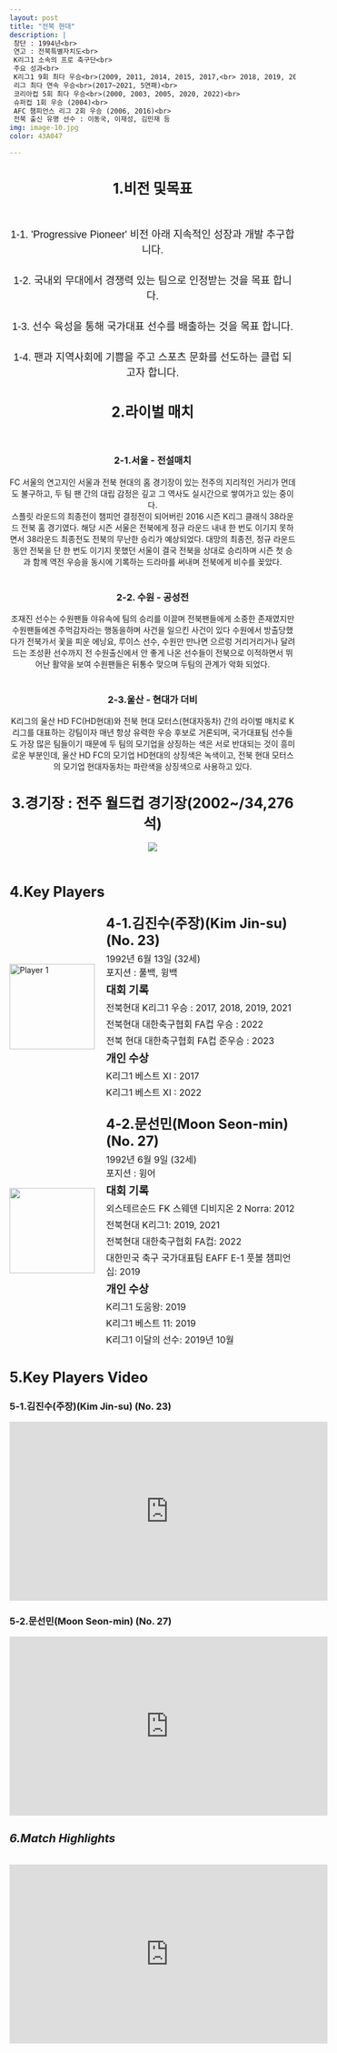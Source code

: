 ```yaml
---
layout: post
title: "전북 현대"
description: |
 창단 : 1994년<br>  
 연고 : 전북특별자치도<br> 
 K리그1 소속의 프로 축구단<br>
 주요 성과<br>
 K리그1 9회 최다 우승<br>(2009, 2011, 2014, 2015, 2017,<br> 2018, 2019, 2020, 2021)<br>
 리그 최다 연속 우승<br>(2017~2021, 5연패)<br>
 코리아컵 5회 최다 우승<br>(2000, 2003, 2005, 2020, 2022)<br>
 슈퍼컵 1회 우승 (2004)<br>
 AFC 챔피언스 리그 2회 우승 (2006, 2016)<br>
 전북 출신 유명 선수 : 이동국, 이재성, 김민재 등
img: image-10.jpg
color: 43A047

---
```


<html>
<head>
  <title>Hyundai Motors Jeonbuk</title>
  <style>
    .player-info {
      display: flex;
      align-items: center;
      margin-bottom: 20px;
    }
    .player-info img {
      width: 150px;
      height: 150px;
      margin-right: 20px;
    }
    .player-info h3 {
      font-size: 24px;
      margin: 0;
    }
    .player-info p {
      font-size: 16px;
      margin: 5px 0;
    }
    h1{
      font-size: 25px;
    }
  </style>
</head>
<body>
  <header>
   <h1>1.비전 및목표</h1><br>
   <p style="font-family: Arial, sans-serif; font-size: 18px; line-height: 1.5;">
   1-1. 'Progressive Pioneer' 비전 아래 지속적인 성장과 개발 추구합니다.<br><br>
   1-2. 국내외 무대에서 경쟁력 있는 팀으로 인정받는 것을 목표 합니다.<br><br>
   1-3. 선수 육성을 통해 국가대표 선수를 배출하는 것을 목표 합니다.<br><br>
   1-4. 팬과 지역사회에 기쁨을 주고 스포츠 문화를 선도하는 클럽 되고자 합니다.<br>
   <h1>2.라이벌 매치</h1> <br>
   <p style="font-family: Arial, sans-serif; font-size: 18px; line-height: 1.5;">
   <h3>2-1.서울 - 전설매치</h3> FC 서울의 연고지인 서울과 전북 현대의 홈 경기장이 있는 전주의 지리적인 거리가 먼데도 불구하고, 두 팀 팬 간의 대립 감정은 깊고 그 역사도 실시간으로 쌓여가고 있는 중이다. <br> 스플릿 라운드의 최종전이 챔피언 결정전이 되어버린 2016 시즌 K리그 클래식 38라운드 전북 홈 경기였다. 해당 시즌 서울은 전북에게 정규 라운드 내내 한 번도 이기지 못하면서 38라운드 최종전도 전북의 무난한 승리가 예상되었다. 대망의 최종전, 정규 라운드 동안 전북을 단 한 번도 이기지 못했던 서울이 결국 전북을 상대로 승리하며 시즌 첫 승과 함께 역전 우승을 동시에 기록하는 드라마를 써내며 전북에게 비수를 꽂았다.<br>
   <br><h3>2-2. 수원 - 공성전</h3> 조재진 선수는 수원팬들 야유속에 팀의 승리를 이끌며 전북팬들에게 소중한 존재였지만 수원팬들에겐 주먹감자라는 행동을하며 사건을 일으킨 사건이 있다 수원에서 방출당했다가 전북가서 꽃을 피운 에닝요, 루이스 선수, 수원만 만나면 으르렁 거리거리거나 달려드는 조성환 선수까지 전 수원출신에서 안 좋게 나온 선수들이 전북으로 이적하면서 뛰어난 활약을 보여 수원팬들은 뒤통수 맞으며 두팀의 관계가 악화 되었다. <br> 
   <br><h3>2-3.울산 - 현대가 더비</h3> K리그의 울산 HD FC(HD현대)와 전북 현대 모터스(현대자동차) 간의 라이벌 매치로 K리그를 대표하는 강팀이자 매년 항상 유력한 우승 후보로 거론되며, 국가대표팀 선수들도 가장 많은 팀들이기 때문에 두 팀의 모기업을 상징하는 색은 서로 반대되는 것이 흥미로운 부분인데, 울산 HD FC의 모기업 HD현대의 상징색은 녹색이고, 전북 현대 모터스의 모기업 현대자동차는 파란색을 상징색으로 사용하고 있다.
   <h1>3.경기장 : 전주 월드컵 경기장(2002~/34,276석)</h1>
    <img src="https://i.namu.wiki/i/ovpseUeLMnS2exCC_XW4MbToaVoHaptUWu0vzqf58ys7DGfbgxfTdtmn--vwepHaPYWxzu6fS6-qkGuJ0cnMISKtsQ-CLJ7xsVk3Wlu4P6S_TVGk0VRUSmpUBdzNQCzCX0aNYaWeXjfzBZ3SCpaeDg.webp">
  </header>
  <main>
    <section>
      <h1>4.Key Players</h1>
      <div class="player-info">
        <img src="https://i.namu.wiki/i/Xr61GFYGSfKoCoODWCQNxZmMIJCkPevFkd0_3tQUlzwZiqf8JGE7I7gBE8SIgDMscXkd-KQLoD_gh9AcB1MyMX5aXUz9NhSCNBFzMp2vkIgPQRdim4X4x5OWBUBuZ5rlTyQsEfCwcLQl_25-fwxROQ.webp" alt="Player 1">
        <div>
          <h3>4-1.김진수(주장)(Kim Jin-su) (No. 23)</h3>
          <p>1992년 6월 13일 (32세) <br>포지션 : 풀백, 윙백 <br> </p> 
          <p><strong style="font-size: 1.2em;">대회 기록</strong></p>
          <p>전북현대 K리그1 우승 : 2017, 2018, 2019, 2021</p>
          <p>전북현대 대한축구협회 FA컵 우승 : 2022</p>
          <p>전북 현대 대한축구협회 FA컵 준우승 : 2023</p>
          <p><strong style="font-size: 1.2em;">개인 수상</strong></p>
          <p>K리그1 베스트 XI : 2017</p>
          <p>K리그1 베스트 XI : 2022</p>
        </div>
      </div>
      <div class="player-info">
        <img src="https://i.namu.wiki/i/n7R-uHq5crwGpufvFSWjRaNY-X6t3Li6QUyv2WjijBADGcMaAyTnOajLiKRRbjX6ZGy2idy0HxE4N4BRWyarp5PPQ8xrlEZINqXNykIY7kjJtC2Gkv9h1jsjrNNKYn6bEEwsHSlA5o248w7zqvXKgw.webp">
        <div>
          <h3>4-2.문선민(Moon Seon-min) (No. 27)</h3>
          <p>1992년 6월 9일 (32세) <br> 포지션 : 윙어</p>
          <p><strong style="font-size: 1.2em;">대회 기록</strong></p>
          <p>외스테르순드 FK 스웨덴 디비지온 2 Norra: 2012</p>
          <p>전북현대 K리그1: 2019, 2021</p>
          <p>전북현대 대한축구협회 FA컵: 2022</p>
          <p>대한민국 축구 국가대표팀 EAFF E-1 풋볼 챔피언십: 2019</p>
          <p><strong style="font-size: 1.2em;">개인 수상</strong></p>
          <p>K리그1 도움왕: 2019</p>
          <p>K리그1 베스트 11: 2019</p>
          <p>K리그1 이달의 선수: 2019년 10월</p>
        </div>
      </div>
    </section>
    <section>
      <h1>5.Key Players Video</h1>
      <h4>
      <h3>5-1.김진수(주장)(Kim Jin-su) (No. 23)</h3>
      <iframe width="560" height="315" src="https://www.youtube.com/embed/CLky8ka4Do0" frameborder="0" allow="accelerometer; autoplay; encrypted-media; gyroscope; picture-in-picture" allowfullscreen></iframe>
      <h3>5-2.문선민(Moon Seon-min) (No. 27)</h3>
      <iframe width="560" height="315" src="https://www.youtube.com/embed/7ZvQQ5tVUdY" frameborder="0" allow="accelerometer; autoplay; encrypted-media; gyroscope; picture-in-picture" allowfullscreen></iframe>
      </h4> 
    </section>
    <section>
      <h5 style="font-size: 20px;">6.Match Highlights</h5>
      <iframe width="560" height="315" src="https://www.youtube.com/embed/AlXdJ2HAEhE" frameborder="0" allow="accelerometer; autoplay; encrypted-media; gyroscope; picture-in-picture" allowfullscreen></iframe>
    </section>
  </main>
